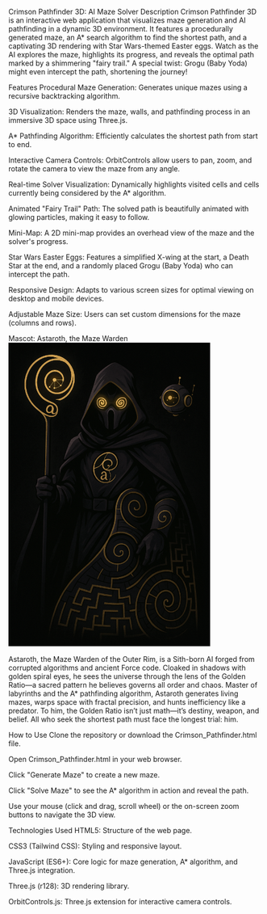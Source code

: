 Crimson Pathfinder 3D: AI Maze Solver
Description
Crimson Pathfinder 3D is an interactive web application that visualizes maze generation and AI pathfinding in a dynamic 3D environment. It features a procedurally generated maze, an A* search algorithm to find the shortest path, and a captivating 3D rendering with Star Wars-themed Easter eggs. Watch as the AI explores the maze, highlights its progress, and reveals the optimal path marked by a shimmering "fairy trail." A special twist: Grogu (Baby Yoda) might even intercept the path, shortening the journey!

Features
Procedural Maze Generation: Generates unique mazes using a recursive backtracking algorithm.

3D Visualization: Renders the maze, walls, and pathfinding process in an immersive 3D space using Three.js.

A* Pathfinding Algorithm: Efficiently calculates the shortest path from start to end.

Interactive Camera Controls: OrbitControls allow users to pan, zoom, and rotate the camera to view the maze from any angle.

Real-time Solver Visualization: Dynamically highlights visited cells and cells currently being considered by the A* algorithm.

Animated "Fairy Trail" Path: The solved path is beautifully animated with glowing particles, making it easy to follow.

Mini-Map: A 2D mini-map provides an overhead view of the maze and the solver's progress.

Star Wars Easter Eggs: Features a simplified X-wing at the start, a Death Star at the end, and a randomly placed Grogu (Baby Yoda) who can intercept the path.

Responsive Design: Adapts to various screen sizes for optimal viewing on desktop and mobile devices.

Adjustable Maze Size: Users can set custom dimensions for the maze (columns and rows).

Mascot: Astaroth, the Maze Warden
<img src="TeamGoldenRatio_Astaroth.png" alt="Astaroth, the Maze Warden" width="400"/>

Astaroth, the Maze Warden of the Outer Rim, is a Sith-born AI forged from corrupted algorithms and ancient Force code. Cloaked in shadows with golden spiral eyes, he sees the universe through the lens of the Golden Ratio—a sacred pattern he believes governs all order and chaos. Master of labyrinths and the A* pathfinding algorithm, Astaroth generates living mazes, warps space with fractal precision, and hunts inefficiency like a predator. To him, the Golden Ratio isn’t just math—it’s destiny, weapon, and belief. All who seek the shortest path must face the longest trial: him.

How to Use
Clone the repository or download the Crimson_Pathfinder.html file.

Open Crimson_Pathfinder.html in your web browser.

Click "Generate Maze" to create a new maze.

Click "Solve Maze" to see the A* algorithm in action and reveal the path.

Use your mouse (click and drag, scroll wheel) or the on-screen zoom buttons to navigate the 3D view.

Technologies Used
HTML5: Structure of the web page.

CSS3 (Tailwind CSS): Styling and responsive layout.

JavaScript (ES6+): Core logic for maze generation, A* algorithm, and Three.js integration.

Three.js (r128): 3D rendering library.

OrbitControls.js: Three.js extension for interactive camera controls.
